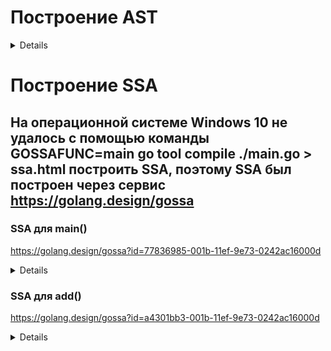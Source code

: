 # Построение AST
<details>

    before walk main
    .   DCL # main.go:4:2
    .   .   NAME-main.a esc(no) Class:PAUTO Offset:0 OnStack Used int tc(1) # main.go:4:2
    .   AS Def tc(1) # main.go:4:4
    .   .   NAME-main.a esc(no) Class:PAUTO Offset:0 OnStack Used int tc(1) # main.go:4:2
    .   .   LITERAL-1 int tc(1) # main.go:4:7
    .   DCL # main.go:5:2
    .   .   NAME-main.b esc(no) Class:PAUTO Offset:0 OnStack Used int tc(1) # main.go:5:2
    .   AS Def tc(1) # main.go:5:4
    .   .   NAME-main.b esc(no) Class:PAUTO Offset:0 OnStack Used int tc(1) # main.go:5:2
    .   .   LITERAL-2 int tc(1) # main.go:5:7
    .   DCL # main.go:7:6
    .   .   NAME-main.a esc(no) Class:PAUTO Offset:0 InlFormal OnStack Used int tc(1) # main.go:7:6 main.go:11:10
    .   DCL # main.go:7:6
    .   .   NAME-main.b esc(no) Class:PAUTO Offset:0 InlFormal OnStack Used int tc(1) # main.go:7:6 main.go:11:13
    .   AS2 Def tc(1) # main.go:7:6
    .   AS2-Lhs
    .   .   NAME-main.a esc(no) Class:PAUTO Offset:0 InlFormal OnStack Used int tc(1) # main.go:7:6 main.go:11:10
    .   .   NAME-main.b esc(no) Class:PAUTO Offset:0 InlFormal OnStack Used int tc(1) # main.go:7:6 main.go:11:13
    .   AS2-Rhs
    .   .   NAME-main.a esc(no) Class:PAUTO Offset:0 OnStack Used int tc(1) # main.go:4:2
    .   .   NAME-main.b esc(no) Class:PAUTO Offset:0 OnStack Used int tc(1) # main.go:5:2
    .   INLMARK # +main.go:7:6
    .   PRINTN tc(1) # main.go:7:6 main.go:12:9
    .   PRINTN-Args
    .   .   ADD int tc(1) # main.go:7:6 main.go:12:12
    .   .   .   NAME-main.a esc(no) Class:PAUTO Offset:0 InlFormal OnStack Used int tc(1) # main.go:7:6 main.go:11:10
    .   .   .   NAME-main.b esc(no) Class:PAUTO Offset:0 InlFormal OnStack Used int tc(1) # main.go:7:6 main.go:11:13
    .   LABEL main..i0 # main.go:7:6
    after walk main
    .   DCL # main.go:4:2
    .   .   NAME-main.a esc(no) Class:PAUTO Offset:0 OnStack Used int tc(1) # main.go:4:2
    .   AS Def tc(1) # main.go:4:4
    .   .   NAME-main.a esc(no) Class:PAUTO Offset:0 OnStack Used int tc(1) # main.go:4:2
    .   .   LITERAL-1 int tc(1) # main.go:4:7
    .   DCL # main.go:5:2
    .   .   NAME-main.b esc(no) Class:PAUTO Offset:0 OnStack Used int tc(1) # main.go:5:2
    .   AS Def tc(1) # main.go:5:4
    .   .   NAME-main.b esc(no) Class:PAUTO Offset:0 OnStack Used int tc(1) # main.go:5:2
    .   .   LITERAL-2 int tc(1) # main.go:5:7
    .   DCL # main.go:7:6
    .   .   NAME-main.a esc(no) Class:PAUTO Offset:0 InlFormal OnStack Used int tc(1) # main.go:7:6 main.go:11:10
    .   DCL # main.go:7:6
    .   .   NAME-main.b esc(no) Class:PAUTO Offset:0 InlFormal OnStack Used int tc(1) # main.go:7:6 main.go:11:13
    .   BLOCK # main.go:7:6
    .   BLOCK-List
    .   .   AS tc(1) # main.go:7:6
    .   .   .   NAME-main.a esc(no) Class:PAUTO Offset:0 InlFormal OnStack Used int tc(1) # main.go:7:6 main.go:11:10
    .   .   .   NAME-main.a esc(no) Class:PAUTO Offset:0 OnStack Used int tc(1) # main.go:4:2
    .   .   AS tc(1) # main.go:7:6
    .   .   .   NAME-main.b esc(no) Class:PAUTO Offset:0 InlFormal OnStack Used int tc(1) # main.go:7:6 main.go:11:13
    .   .   .   NAME-main.b esc(no) Class:PAUTO Offset:0 OnStack Used int tc(1) # main.go:5:2
    .   INLMARK # +main.go:7:6
    .   BLOCK-init
    .   .   AS tc(1) # main.go:7:6 main.go:12:9
    .   .   .   NAME-main..autotmp_4 esc(N) Class:PAUTO Offset:0 AutoTemp OnStack Used int tc(1) # main.go:7:6 main.go:12:9
    .   .   .   ADD int tc(1) # main.go:7:6 main.go:12:12
    .   .   .   .   NAME-main.a esc(no) Class:PAUTO Offset:0 InlFormal OnStack Used int tc(1) # main.go:7:6 main.go:11:10
    .   .   .   .   NAME-main.b esc(no) Class:PAUTO Offset:0 InlFormal OnStack Used int tc(1) # main.go:7:6 main.go:11:13
    .   BLOCK tc(1) # main.go:7:6 main.go:12:9
    .   BLOCK-List
    .   .   CALLFUNC Walked tc(1) # main.go:7:6 main.go:12:9
    .   .   CALLFUNC-Fun
    .   .   .   NAME-runtime.printlock Class:PFUNC Offset:0 Used FUNC-func() tc(1)
    .   .   CALLFUNC Walked tc(1) # main.go:7:6 main.go:12:9
    .   .   CALLFUNC-Fun
    .   .   .   NAME-runtime.printint Class:PFUNC Offset:0 Used FUNC-func(int64) tc(1)
    .   .   CALLFUNC-Args
    .   .   .   CONVNOP int64 tc(1) # main.go:7:6 main.go:12:9
    .   .   .   .   NAME-main..autotmp_4 esc(N) Class:PAUTO Offset:0 AutoTemp OnStack Used int tc(1) # main.go:7:6 main.go:12:9
    .   .   CALLFUNC Walked tc(1) # main.go:7:6 main.go:12:9
    .   .   CALLFUNC-Fun
    .   .   .   NAME-runtime.printnl Class:PFUNC Offset:0 Used FUNC-func() tc(1)
    .   .   CALLFUNC Walked tc(1) # main.go:7:6 main.go:12:9
    .   .   CALLFUNC-Fun
    .   .   .   NAME-runtime.printunlock Class:PFUNC Offset:0 Used FUNC-func() tc(1)
    .   LABEL main..i0 # main.go:7:6

    before walk add
    .   PRINTN tc(1) # main.go:12:9
    .   PRINTN-Args
    .   .   ADD int tc(1) # main.go:12:12
    .   .   .   NAME-main.a esc(no) Class:PPARAM Offset:0 OnStack Used int tc(1) # main.go:11:10      
    .   .   .   NAME-main.b esc(no) Class:PPARAM Offset:0 OnStack Used int tc(1) # main.go:11:13      
    after walk add
    .   BLOCK-init
    .   .   AS tc(1) # main.go:12:9
    .   .   .   NAME-main..autotmp_2 esc(N) Class:PAUTO Offset:0 AutoTemp OnStack Used int tc(1) # main.go:12:9
    .   .   .   ADD int tc(1) # main.go:12:12
    .   .   .   .   NAME-main.a esc(no) Class:PPARAM Offset:0 OnStack Used int tc(1) # main.go:11:10  
    .   .   .   .   NAME-main.b esc(no) Class:PPARAM Offset:0 OnStack Used int tc(1) # main.go:11:13  
    .   BLOCK tc(1) # main.go:12:9
    .   BLOCK-List
    .   .   CALLFUNC Walked tc(1) # main.go:12:9
    .   .   CALLFUNC-Fun
    .   .   .   NAME-runtime.printlock Class:PFUNC Offset:0 Used FUNC-func() tc(1)
    .   .   CALLFUNC Walked tc(1) # main.go:12:9
    .   .   CALLFUNC-Fun
    .   .   .   NAME-runtime.printint Class:PFUNC Offset:0 Used FUNC-func(int64) tc(1)
    .   .   CALLFUNC-Args
    .   .   .   CONVNOP int64 tc(1) # main.go:12:9
    .   .   .   .   NAME-main..autotmp_2 esc(N) Class:PAUTO Offset:0 AutoTemp OnStack Used int tc(1) # main.go:12:9
    .   .   CALLFUNC Walked tc(1) # main.go:12:9
    .   .   CALLFUNC-Fun
    .   .   .   NAME-runtime.printnl Class:PFUNC Offset:0 Used FUNC-func() tc(1)
    .   .   CALLFUNC Walked tc(1) # main.go:12:9
    .   .   CALLFUNC-Fun
    .   .   .   NAME-runtime.printunlock Class:PFUNC Offset:0 Used FUNC-func() tc(1)
</details>

# Построение SSA
## На операционной системе Windows 10 не удалось с помощью команды GOSSAFUNC=main go tool compile ./main.go > ssa.html построить SSA, поэтому SSA был построен через сервис https://golang.design/gossa
### SSA для main()
https://golang.design/gossa?id=77836985-001b-11ef-9e73-0242ac16000d
<details>

    AST
    buildssa-enter
    buildssa-body
    . DCL # main.go:4:2
    . . NAME-main.a esc(no) Class:PAUTO Offset:0 OnStack Used int tc(1) # main.go:4:2
    . AS Def tc(1) # main.go:4:4
    . . NAME-main.a esc(no) Class:PAUTO Offset:0 OnStack Used int tc(1) # main.go:4:2
    . . LITERAL-1 int tc(1) # main.go:4:7
    . DCL # main.go:5:2
    . . NAME-main.b esc(no) Class:PAUTO Offset:0 OnStack Used int tc(1) # main.go:5:2
    . AS Def tc(1) # main.go:5:4
    . . NAME-main.b esc(no) Class:PAUTO Offset:0 OnStack Used int tc(1) # main.go:5:2
    . . LITERAL-2 int tc(1) # main.go:5:7
    . IF tc(1) # main.go:6:2
    . IF-Cond
    . . LITERAL-true bool tc(1) # main.go:6:5
    . IF-Body
    . . DCL # main.go:7:6
    . . . NAME-main.a esc(no) Class:PAUTO Offset:0 InlFormal OnStack Used int tc(1) # main.go:7:6 main.go:11:10
    . . DCL # main.go:7:6
    . . . NAME-main.b esc(no) Class:PAUTO Offset:0 InlFormal OnStack Used int tc(1) # main.go:7:6 main.go:11:13
    . . BLOCK # main.go:7:6
    . . BLOCK-List
    . . . AS tc(1) # main.go:7:6
    . . . . NAME-main.a esc(no) Class:PAUTO Offset:0 InlFormal OnStack Used int tc(1) # main.go:7:6 main.go:11:10
    . . . . NAME-main.a esc(no) Class:PAUTO Offset:0 OnStack Used int tc(1) # main.go:4:2
    . . . AS tc(1) # main.go:7:6
    . . . . NAME-main.b esc(no) Class:PAUTO Offset:0 InlFormal OnStack Used int tc(1) # main.go:7:6 main.go:11:13
    . . . . NAME-main.b esc(no) Class:PAUTO Offset:0 OnStack Used int tc(1) # main.go:5:2
    . . INLMARK # +main.go:7:6
    . . BLOCK-init
    . . . AS tc(1) # main.go:7:6 main.go:12:9
    . . . . NAME-main..autotmp_4 esc(N) Class:PAUTO Offset:0 AutoTemp OnStack Used int tc(1) # main.go:7:6 main.go:12:9
    . . . . ADD int tc(1) # main.go:7:6 main.go:12:12
    . . . . . NAME-main.a esc(no) Class:PAUTO Offset:0 InlFormal OnStack Used int tc(1) # main.go:7:6 main.go:11:10
    . . . . . NAME-main.b esc(no) Class:PAUTO Offset:0 InlFormal OnStack Used int tc(1) # main.go:7:6 main.go:11:13
    . . BLOCK tc(1) # main.go:7:6 main.go:12:9
    . . BLOCK-List
    . . . CALLFUNC Walked tc(1) # main.go:7:6 main.go:12:9
    . . . . NAME-runtime.printlock Class:PFUNC Offset:0 Used FUNC-func() tc(1)
    . . . CALLFUNC Walked tc(1) # main.go:7:6 main.go:12:9
    . . . . NAME-runtime.printint Class:PFUNC Offset:0 Used FUNC-func(int64) tc(1)
    . . . CALLFUNC-Args
    . . . . CONVNOP int64 tc(1) # main.go:7:6 main.go:12:9
    . . . . . NAME-main..autotmp_4 esc(N) Class:PAUTO Offset:0 AutoTemp OnStack Used int tc(1) # main.go:7:6 main.go:12:9
    . . . CALLFUNC Walked tc(1) # main.go:7:6 main.go:12:9
    . . . . NAME-runtime.printnl Class:PFUNC Offset:0 Used FUNC-func() tc(1)
    . . . CALLFUNC Walked tc(1) # main.go:7:6 main.go:12:9
    . . . . NAME-runtime.printunlock Class:PFUNC Offset:0 Used FUNC-func() tc(1)
    . . LABEL main..i0 # main.go:7:6
    buildssa-exit
    
    before insert phis
    b1:-
    v1 (?) = InitMem <mem>
    v2 (?) = SP <uintptr>
    v3 (?) = SB <uintptr>
    v4 (?) = Const64 <int> [1] (a[int], a[int])
    v5 (?) = Const64 <int> [2] (b[int], b[int])
    v6 (+7) = InlMark <void> [0] v1
    v7 (12) = Add64 <int> v4 v5
    v8 (12) = StaticLECall <mem> {AuxCall{runtime.printlock}} v1
    v9 (12) = SelectN <mem> [0] v8
    v10 (12) = Copy <int64> v7
    v11 (12) = StaticLECall <mem> {AuxCall{runtime.printint}} [8] v10 v9
    v12 (12) = SelectN <mem> [0] v11
    v13 (12) = StaticLECall <mem> {AuxCall{runtime.printnl}} v12
    v14 (12) = SelectN <mem> [0] v13
    v15 (12) = StaticLECall <mem> {AuxCall{runtime.printunlock}} v14
    v16 (12) = SelectN <mem> [0] v15
    Plain → b2 (7)
    b2: ← b1-
    v18 (9) = FwdRef <mem> {{[] mem}}
    v17 (9) = MakeResult <mem> v18
    Ret v17 (9)
    name a[int]: v4
    name b[int]: v5
    name a[int]: v4
    name b[int]: v5

    start
    b1:-
    v1 (?) = InitMem <mem>
    v2 (?) = SP <uintptr>
    v3 (?) = SB <uintptr>
    v4 (?) = Const64 <int> [1] (a[int], a[int])
    v5 (?) = Const64 <int> [2] (b[int], b[int])
    v6 (+7) = InlMark <void> [0] v1
    v7 (12) = Add64 <int> v4 v5
    v8 (12) = StaticLECall <mem> {AuxCall{runtime.printlock}} v1
    v9 (12) = SelectN <mem> [0] v8
    v10 (12) = Copy <int64> v7
    v11 (12) = StaticLECall <mem> {AuxCall{runtime.printint}} [8] v10 v9
    v12 (12) = SelectN <mem> [0] v11
    v13 (12) = StaticLECall <mem> {AuxCall{runtime.printnl}} v12
    v14 (12) = SelectN <mem> [0] v13
    v15 (12) = StaticLECall <mem> {AuxCall{runtime.printunlock}} v14
    v16 (12) = SelectN <mem> [0] v15
    Plain → b2 (7)
    b2: ← b1-
    v18 (9) = Copy <mem> v16
    v17 (9) = MakeResult <mem> v18
    Ret v17 (9)
    name a[int]: v4
    name b[int]: v5
    name a[int]: v4
    name b[int]: v5

    number lines [9685 ns]
    b1:-
    v1 (?) = InitMem <mem>
    v2 (?) = SP <uintptr>
    v3 (?) = SB <uintptr>
    v4 (?) = Const64 <int> [1] (a[int], a[int])
    v5 (?) = Const64 <int> [2] (b[int], b[int])
    v6 (+7) = InlMark <void> [0] v1
    v7 (+12) = Add64 <int> v4 v5
    v8 (12) = StaticLECall <mem> {AuxCall{runtime.printlock}} v1
    v9 (12) = SelectN <mem> [0] v8
    v10 (12) = Copy <int64> v7
    v11 (12) = StaticLECall <mem> {AuxCall{runtime.printint}} [8] v10 v9
    v12 (12) = SelectN <mem> [0] v11
    v13 (12) = StaticLECall <mem> {AuxCall{runtime.printnl}} v12
    v14 (12) = SelectN <mem> [0] v13
    v15 (12) = StaticLECall <mem> {AuxCall{runtime.printunlock}} v14
    v16 (12) = SelectN <mem> [0] v15
    Plain → b2 (+7)
    b2: ← b1-
    v18 (9) = Copy <mem> v16
    v17 (+9) = MakeResult <mem> v18
    Ret v17 (9)
    name a[int]: v4
    name b[int]: v5
    name a[int]: v4
    name b[int]: v5

    early phielim [1298 ns]
    b1:-
    v1 (?) = InitMem <mem>
    v2 (?) = SP <uintptr>
    v3 (?) = SB <uintptr>
    v4 (?) = Const64 <int> [1] (a[int], a[int])
    v5 (?) = Const64 <int> [2] (b[int], b[int])
    v6 (+7) = InlMark <void> [0] v1
    v7 (+12) = Add64 <int> v4 v5
    v8 (12) = StaticLECall <mem> {AuxCall{runtime.printlock}} v1
    v9 (12) = SelectN <mem> [0] v8
    v10 (12) = Copy <int64> v7
    v11 (12) = StaticLECall <mem> {AuxCall{runtime.printint}} [8] v7 v9
    v12 (12) = SelectN <mem> [0] v11
    v13 (12) = StaticLECall <mem> {AuxCall{runtime.printnl}} v12
    v14 (12) = SelectN <mem> [0] v13
    v15 (12) = StaticLECall <mem> {AuxCall{runtime.printunlock}} v14
    v16 (12) = SelectN <mem> [0] v15
    Plain → b2 (+7)
    b2: ← b1-
    v17 (+9) = MakeResult <mem> v16
    v18 (9) = Copy <mem> v16
    Ret v17 (9)
    name a[int]: v4
    name b[int]: v5
    name a[int]: v4
    name b[int]: v5

    early copyelim [830 ns]
    early deadcode [7438 ns]
    b1:-
    v1 (?) = InitMem <mem>
    v4 (?) = Const64 <int> [1] (a[int], a[int])
    v5 (?) = Const64 <int> [2] (b[int], b[int])
    v6 (+7) = InlMark <void> [0] v1
    v7 (+12) = Add64 <int> v4 v5
    v8 (12) = StaticLECall <mem> {AuxCall{runtime.printlock}} v1
    v9 (12) = SelectN <mem> [0] v8
    v11 (12) = StaticLECall <mem> {AuxCall{runtime.printint}} [8] v7 v9
    v12 (12) = SelectN <mem> [0] v11
    v13 (12) = StaticLECall <mem> {AuxCall{runtime.printnl}} v12
    v14 (12) = SelectN <mem> [0] v13
    v15 (12) = StaticLECall <mem> {AuxCall{runtime.printunlock}} v14
    v16 (12) = SelectN <mem> [0] v15
    Plain → b2 (+7)
    b2: ← b1-
    v17 (+9) = MakeResult <mem> v16
    Ret v17 (9)
    name a[int]: v4
    name b[int]: v5
    name a[int]: v4
    name b[int]: v5

    short circuit [6901 ns]
    b1:
    BlockInvalid (+7)
    b2:-
    v1 (?) = InitMem <mem>
    v4 (?) = Const64 <int> [1] (a[int], a[int])
    v5 (?) = Const64 <int> [2] (b[int], b[int])
    v6 (+7) = InlMark <void> [0] v1
    v7 (+12) = Add64 <int> v4 v5
    v8 (12) = StaticLECall <mem> {AuxCall{runtime.printlock}} v1
    v9 (12) = SelectN <mem> [0] v8
    v11 (12) = StaticLECall <mem> {AuxCall{runtime.printint}} [8] v7 v9
    v12 (12) = SelectN <mem> [0] v11
    v13 (12) = StaticLECall <mem> {AuxCall{runtime.printnl}} v12
    v14 (12) = SelectN <mem> [0] v13
    v15 (12) = StaticLECall <mem> {AuxCall{runtime.printunlock}} v14
    v16 (12) = SelectN <mem> [0] v15
    v17 (+9) = MakeResult <mem> v16
    Ret v17 (9)
    name a[int]: v4
    name b[int]: v5
    name a[int]: v4
    name b[int]: v5

    decompose user [741 ns]
    pre-opt deadcode [3543 ns]
    b2:-
    v1 (?) = InitMem <mem>
    v4 (?) = Const64 <int> [1] (a[int], a[int])
    v5 (?) = Const64 <int> [2] (b[int], b[int])
    v6 (+7) = InlMark <void> [0] v1
    v7 (+12) = Add64 <int> v4 v5
    v8 (12) = StaticLECall <mem> {AuxCall{runtime.printlock}} v1
    v9 (12) = SelectN <mem> [0] v8
    v11 (12) = StaticLECall <mem> {AuxCall{runtime.printint}} [8] v7 v9
    v12 (12) = SelectN <mem> [0] v11
    v13 (12) = StaticLECall <mem> {AuxCall{runtime.printnl}} v12
    v14 (12) = SelectN <mem> [0] v13
    v15 (12) = StaticLECall <mem> {AuxCall{runtime.printunlock}} v14
    v16 (12) = SelectN <mem> [0] v15
    v17 (+9) = MakeResult <mem> v16
    Ret v17 (9)
    name a[int]: v4
    name b[int]: v5
    name a[int]: v4
    name b[int]: v5

    opt [33603 ns]
    b2:-
    v1 (?) = InitMem <mem>
    v6 (+7) = InlMark <void> [0] v1
    v7 (12) = Const64 <int> [3]
    v8 (+12) = StaticLECall <mem> {AuxCall{runtime.printlock}} v1
    v9 (12) = SelectN <mem> [0] v8
    v11 (12) = StaticLECall <mem> {AuxCall{runtime.printint}} [8] v7 v9
    v12 (12) = SelectN <mem> [0] v11
    v13 (12) = StaticLECall <mem> {AuxCall{runtime.printnl}} v12
    v14 (12) = SelectN <mem> [0] v13
    v15 (12) = StaticLECall <mem> {AuxCall{runtime.printunlock}} v14
    v16 (12) = SelectN <mem> [0] v15
    v17 (+9) = MakeResult <mem> v16
    Ret v17 (9)
    name a[int]: v4
    name b[int]: v5
    name a[int]: v4
    name b[int]: v5

    zero arg cse [2522 ns]
    opt deadcode [2796 ns]
    b2:-
    v1 (?) = InitMem <mem>
    v6 (+7) = InlMark <void> [0] v1
    v7 (12) = Const64 <int> [3]
    v8 (+12) = StaticLECall <mem> {AuxCall{runtime.printlock}} v1
    v9 (12) = SelectN <mem> [0] v8
    v11 (12) = StaticLECall <mem> {AuxCall{runtime.printint}} [8] v7 v9
    v12 (12) = SelectN <mem> [0] v11
    v13 (12) = StaticLECall <mem> {AuxCall{runtime.printnl}} v12
    v14 (12) = SelectN <mem> [0] v13
    v15 (12) = StaticLECall <mem> {AuxCall{runtime.printunlock}} v14
    v16 (12) = SelectN <mem> [0] v15
    v17 (+9) = MakeResult <mem> v16
    Ret v17 (9)

    generic cse [11955 ns]
    phiopt [676 ns]
    gcse deadcode [1559 ns]
    nilcheckelim [4248 ns]
    prove [13523 ns]
    b2:-
    v1 (?) = InitMem <mem>
    v6 (+7) = InlMark <void> [0] v1
    v7 (12) = Const64 <int> [3]
    v8 (+12) = StaticLECall <mem> {AuxCall{runtime.printlock}} v1
    v9 (12) = SelectN <mem> [0] v8
    v11 (12) = StaticLECall <mem> {AuxCall{runtime.printint}} [8] v7 v9
    v12 (12) = SelectN <mem> [0] v11
    v13 (12) = StaticLECall <mem> {AuxCall{runtime.printnl}} v12
    v14 (12) = SelectN <mem> [0] v13
    v15 (12) = StaticLECall <mem> {AuxCall{runtime.printunlock}} v14
    v16 (12) = SelectN <mem> [0] v15
    v17 (+9) = MakeResult <mem> v16
    v5 (?) = Const64 <int64> [0]
    Ret v17 (9)

    early fuse [421 ns]
    decompose builtin [6587 ns]
    expand calls [12092 ns]
    b2:-
    v1 (?) = InitMem <mem>
    v6 (+7) = InlMark <void> [0] v1
    v7 (12) = Const64 <int> [3]
    v8 (+12) = StaticCall <mem> {AuxCall{runtime.printlock}} v1
    v9 (12) = SelectN <mem> [0] v8
    v11 (12) = StaticCall <mem> {AuxCall{runtime.printint}} [8] v7 v9
    v12 (12) = SelectN <mem> [0] v11
    v13 (12) = StaticCall <mem> {AuxCall{runtime.printnl}} v12
    v14 (12) = SelectN <mem> [0] v13
    v15 (12) = StaticCall <mem> {AuxCall{runtime.printunlock}} v14
    v16 (12) = SelectN <mem> [0] v15
    v17 (+9) = MakeResult <mem> v16
    v5 (?) = Const64 <int64> [0]
    v4 (?) = SB <uintptr>
    v18 (?) = SP <uintptr>
    Ret v17 (9)

    softfloat [197 ns]
    late opt [2348 ns]
    b2:-
    v1 (?) = InitMem <mem>
    v6 (+7) = InlMark <void> [0] v1
    v7 (12) = Const64 <int> [3]
    v8 (+12) = StaticCall <mem> {AuxCall{runtime.printlock}} v1
    v9 (12) = SelectN <mem> [0] v8
    v11 (12) = StaticCall <mem> {AuxCall{runtime.printint}} [8] v7 v9
    v12 (12) = SelectN <mem> [0] v11
    v13 (12) = StaticCall <mem> {AuxCall{runtime.printnl}} v12
    v14 (12) = SelectN <mem> [0] v13
    v15 (12) = StaticCall <mem> {AuxCall{runtime.printunlock}} v14
    v16 (12) = SelectN <mem> [0] v15
    v17 (+9) = MakeResult <mem> v16
    Ret v17 (9)

    dead auto elim [1273 ns]
    generic deadcode [1773 ns]
    check bce [184 ns]
    branchelim [1309 ns]
    late fuse [2186 ns]
    b2:-
    v1 (?) = InitMem <mem>
    v6 (+7) = InlMark <void> [0] v1
    v7 (12) = Const64 <int> [3]
    v8 (+12) = StaticCall <mem> {AuxCall{runtime.printlock}} v1
    v9 (12) = SelectN <mem> [0] v8
    v11 (12) = StaticCall <mem> {AuxCall{runtime.printint}} [8] v7 v9
    v12 (12) = SelectN <mem> [0] v11
    v13 (12) = StaticCall <mem> {AuxCall{runtime.printnl}} v12
    v14 (12) = SelectN <mem> [0] v13
    v15 (12) = StaticCall <mem> {AuxCall{runtime.printunlock}} v14
    v16 (12) = SelectN <mem> [0] v15
    v17 (+9) = MakeResult <mem> v16
    v18 (?) = Const64 <int64> [0]
    Ret v17 (9)

    dse [4314 ns]
    memcombine [1300 ns]
    writebarrier [2112 ns]
    lower [16076 ns]
    b2:-
    v1 (?) = InitMem <mem>
    v6 (+7) = InlMark <void> [0] v1
    v7 (12) = MOVQconst <int> [3]
    v8 (+12) = CALLstatic <mem> {AuxCall{runtime.printlock}} v1
    v9 (12) = SelectN <mem> [0] v8
    v11 (12) = CALLstatic <mem> {AuxCall{runtime.printint}} [8] v7 v9
    v12 (12) = SelectN <mem> [0] v11
    v13 (12) = CALLstatic <mem> {AuxCall{runtime.printnl}} v12
    v14 (12) = SelectN <mem> [0] v13
    v15 (12) = CALLstatic <mem> {AuxCall{runtime.printunlock}} v14
    v16 (12) = SelectN <mem> [0] v15
    v17 (+9) = MakeResult <mem> v16
    Ret v17 (9)

    addressing modes [1292 ns]
    late lower [1080 ns]
    lowered deadcode for cse [1528 ns]
    lowered cse [1999 ns]
    elim unread autos [226 ns]
    tighten tuple selectors [1708 ns]
    lowered deadcode [1426 ns]
    checkLower [333 ns]
    late phielim [279 ns]
    late copyelim [765 ns]
    tighten [8510 ns]
    late deadcode [1762 ns]
    critical [467 ns]
    phi tighten [211 ns]
    likelyadjust [992 ns]
    layout [1873 ns]
    schedule [13537 ns]
    b2:-
    v1 (?) = InitMem <mem>
    v7 (12) = MOVQconst <int> [3]
    v6 (+7) = InlMark <void> [0] v1
    v8 (+12) = CALLstatic <mem> {AuxCall{runtime.printlock}} v1
    v9 (12) = SelectN <mem> [0] v8
    v11 (12) = CALLstatic <mem> {AuxCall{runtime.printint}} [8] v7 v9
    v12 (12) = SelectN <mem> [0] v11
    v13 (12) = CALLstatic <mem> {AuxCall{runtime.printnl}} v12
    v14 (12) = SelectN <mem> [0] v13
    v15 (12) = CALLstatic <mem> {AuxCall{runtime.printunlock}} v14
    v16 (12) = SelectN <mem> [0] v15
    v17 (+9) = MakeResult <mem> v16
    Ret v17 (9)

    late nilcheck [1632 ns]
    flagalloc [3800 ns]
    regalloc [32721 ns]
    b2:-
    v1 (?) = InitMem <mem>
    v6 (+7) = InlMark <void> [0] v1
    v8 (+12) = CALLstatic <mem> {AuxCall{runtime.printlock}} v1
    v9 (12) = SelectN <mem> [0] v8
    v18 (12) = MOVQconst <int> [3] : AX
    v11 (12) = CALLstatic <mem> {AuxCall{runtime.printint}} [8] v18 v9 : <>
    v12 (12) = SelectN <mem> [0] v11
    v13 (12) = CALLstatic <mem> {AuxCall{runtime.printnl}} v12
    v14 (12) = SelectN <mem> [0] v13
    v15 (12) = CALLstatic <mem> {AuxCall{runtime.printunlock}} v14
    v16 (12) = SelectN <mem> [0] v15
    v17 (+9) = MakeResult <mem> v16
    Ret v17 (9)

    loop rotate [313 ns]
    stackframe [3722 ns]
    trim [403 ns]
    b2:-
    v1 (?) = InitMem <mem>
    v6 (+7) = InlMark <void> [0] v1
    v8 (+12) = CALLstatic <mem> {AuxCall{runtime.printlock}} v1
    v9 (12) = SelectN <mem> [0] v8
    v18 (12) = MOVQconst <int> [3] : AX
    v11 (12) = CALLstatic <mem> {AuxCall{runtime.printint}} [8] v18 v9 : <>
    v12 (12) = SelectN <mem> [0] v11
    v13 (12) = CALLstatic <mem> {AuxCall{runtime.printnl}} v12
    v14 (12) = SelectN <mem> [0] v13
    v15 (12) = CALLstatic <mem> {AuxCall{runtime.printunlock}} v14
    v16 (12) = SelectN <mem> [0] v15
    v17 (+9) = MakeResult <mem> v16
    Ret v17 (9)

    genssa
    # /app/public/buildbox/08382b4d-0015-11ef-9e73-0242ac16000d/main.go
        00000 (3) TEXT main.main(SB), ABIInternal
        00001 (3) FUNCDATA $0, gclocals·g2BeySu+wFnoycgXfElmcg==(SB)
        00002 (3) FUNCDATA $1, gclocals·g2BeySu+wFnoycgXfElmcg==(SB)
    v6  00003 (7) XCHGL AX, AX
    v8  00004 (+12) PCDATA $1, $0
    v8  00005 (+12) CALL runtime.printlock(SB)
    v18 00006 (12) MOVL $3, AX
    v11 00007 (12) CALL runtime.printint(SB)
    v13 00008 (12) CALL runtime.printnl(SB)
    v15 00009 (12) CALL runtime.printunlock(SB)
    b2  00010 (9) RET
        00011 (?) END
</details>

### SSA для add()
https://golang.design/gossa?id=a4301bb3-001b-11ef-9e73-0242ac16000d
<details>

    AST
    buildssa-enter
    buildssa-body
    . BLOCK-init
    . . AS tc(1) # main.go:12:9
    . . . NAME-main..autotmp_2 esc(N) Class:PAUTO Offset:0 AutoTemp OnStack Used int tc(1) # main.go:12:9
    . . . ADD int tc(1) # main.go:12:12
    . . . . NAME-main.a esc(no) Class:PPARAM Offset:0 OnStack Used int tc(1) # main.go:11:10
    . . . . NAME-main.b esc(no) Class:PPARAM Offset:0 OnStack Used int tc(1) # main.go:11:13
    . BLOCK tc(1) # main.go:12:9
    . BLOCK-List
    . . CALLFUNC Walked tc(1) # main.go:12:9
    . . . NAME-runtime.printlock Class:PFUNC Offset:0 Used FUNC-func() tc(1)
    . . CALLFUNC Walked tc(1) # main.go:12:9
    . . . NAME-runtime.printint Class:PFUNC Offset:0 Used FUNC-func(int64) tc(1)
    . . CALLFUNC-Args
    . . . CONVNOP int64 tc(1) # main.go:12:9
    . . . . NAME-main..autotmp_2 esc(N) Class:PAUTO Offset:0 AutoTemp OnStack Used int tc(1) # main.go:12:9
    . . CALLFUNC Walked tc(1) # main.go:12:9
    . . . NAME-runtime.printnl Class:PFUNC Offset:0 Used FUNC-func() tc(1)
    . . CALLFUNC Walked tc(1) # main.go:12:9
    . . . NAME-runtime.printunlock Class:PFUNC Offset:0 Used FUNC-func() tc(1)
    buildssa-exit
    
    before insert phis
    b1:-
    v1 (?) = InitMem <mem>
    v2 (?) = SP <uintptr>
    v3 (?) = SB <uintptr>
    v4 (?) = LocalAddr <*int> {a} v2 v1
    v5 (?) = LocalAddr <*int> {b} v2 v1
    v6 (11) = Arg <int> {a} (a[int])
    v7 (11) = Arg <int> {b} (b[int])
    v8 (12) = Add64 <int> v6 v7
    v9 (12) = StaticLECall <mem> {AuxCall{runtime.printlock}} v1
    v10 (12) = SelectN <mem> [0] v9
    v11 (12) = Copy <int64> v8
    v12 (12) = StaticLECall <mem> {AuxCall{runtime.printint}} [8] v11 v10
    v13 (12) = SelectN <mem> [0] v12
    v14 (12) = StaticLECall <mem> {AuxCall{runtime.printnl}} v13
    v15 (12) = SelectN <mem> [0] v14
    v16 (12) = StaticLECall <mem> {AuxCall{runtime.printunlock}} v15
    v17 (12) = SelectN <mem> [0] v16
    v18 (13) = MakeResult <mem> v17
    Ret v18 (13)
    name a[int]: v6
    name b[int]: v7

    start
    number lines [4811 ns]
    b1:-
    v1 (?) = InitMem <mem>
    v2 (?) = SP <uintptr>
    v3 (?) = SB <uintptr>
    v4 (?) = LocalAddr <*int> {a} v2 v1
    v5 (?) = LocalAddr <*int> {b} v2 v1
    v6 (11) = Arg <int> {a} (a[int])
    v7 (11) = Arg <int> {b} (b[int])
    v8 (+12) = Add64 <int> v6 v7
    v9 (12) = StaticLECall <mem> {AuxCall{runtime.printlock}} v1
    v10 (12) = SelectN <mem> [0] v9
    v11 (12) = Copy <int64> v8
    v12 (12) = StaticLECall <mem> {AuxCall{runtime.printint}} [8] v11 v10
    v13 (12) = SelectN <mem> [0] v12
    v14 (12) = StaticLECall <mem> {AuxCall{runtime.printnl}} v13
    v15 (12) = SelectN <mem> [0] v14
    v16 (12) = StaticLECall <mem> {AuxCall{runtime.printunlock}} v15
    v17 (12) = SelectN <mem> [0] v16
    v18 (+13) = MakeResult <mem> v17
    Ret v18 (13)
    name a[int]: v6
    name b[int]: v7

    early phielim [669 ns]
    b1:-
    v1 (?) = InitMem <mem>
    v2 (?) = SP <uintptr>
    v3 (?) = SB <uintptr>
    v4 (?) = LocalAddr <*int> {a} v2 v1
    v5 (?) = LocalAddr <*int> {b} v2 v1
    v6 (11) = Arg <int> {a} (a[int])
    v7 (11) = Arg <int> {b} (b[int])
    v8 (+12) = Add64 <int> v6 v7
    v9 (12) = StaticLECall <mem> {AuxCall{runtime.printlock}} v1
    v10 (12) = SelectN <mem> [0] v9
    v11 (12) = Copy <int64> v8
    v12 (12) = StaticLECall <mem> {AuxCall{runtime.printint}} [8] v8 v10
    v13 (12) = SelectN <mem> [0] v12
    v14 (12) = StaticLECall <mem> {AuxCall{runtime.printnl}} v13
    v15 (12) = SelectN <mem> [0] v14
    v16 (12) = StaticLECall <mem> {AuxCall{runtime.printunlock}} v15
    v17 (12) = SelectN <mem> [0] v16
    v18 (+13) = MakeResult <mem> v17
    Ret v18 (13)
    name a[int]: v6
    name b[int]: v7

    early copyelim [762 ns]
    early deadcode [5159 ns]
    b1:-
    v1 (?) = InitMem <mem>
    v6 (11) = Arg <int> {a} (a[int])
    v7 (11) = Arg <int> {b} (b[int])
    v8 (+12) = Add64 <int> v6 v7
    v9 (12) = StaticLECall <mem> {AuxCall{runtime.printlock}} v1
    v10 (12) = SelectN <mem> [0] v9
    v12 (12) = StaticLECall <mem> {AuxCall{runtime.printint}} [8] v8 v10
    v13 (12) = SelectN <mem> [0] v12
    v14 (12) = StaticLECall <mem> {AuxCall{runtime.printnl}} v13
    v15 (12) = SelectN <mem> [0] v14
    v16 (12) = StaticLECall <mem> {AuxCall{runtime.printunlock}} v15
    v17 (12) = SelectN <mem> [0] v16
    v18 (+13) = MakeResult <mem> v17
    Ret v18 (13)
    name a[int]: v6
    name b[int]: v7

    short circuit [1164 ns]
    decompose user [803 ns]
    pre-opt deadcode [3097 ns]
    opt [10525 ns]
    zero arg cse [2726 ns]
    opt deadcode [2593 ns]
    generic cse [20081 ns]
    phiopt [625 ns]
    gcse deadcode [2698 ns]
    nilcheckelim [16475 ns]
    prove [9708 ns]
    b1:-
    v1 (?) = InitMem <mem>
    v6 (11) = Arg <int> {a} (a[int])
    v7 (11) = Arg <int> {b} (b[int])
    v8 (+12) = Add64 <int> v6 v7
    v9 (12) = StaticLECall <mem> {AuxCall{runtime.printlock}} v1
    v10 (12) = SelectN <mem> [0] v9
    v12 (12) = StaticLECall <mem> {AuxCall{runtime.printint}} [8] v8 v10
    v13 (12) = SelectN <mem> [0] v12
    v14 (12) = StaticLECall <mem> {AuxCall{runtime.printnl}} v13
    v15 (12) = SelectN <mem> [0] v14
    v16 (12) = StaticLECall <mem> {AuxCall{runtime.printunlock}} v15
    v17 (12) = SelectN <mem> [0] v16
    v18 (+13) = MakeResult <mem> v17
    v11 (?) = Const64 <int64> [0]
    Ret v18 (13)
    name a[int]: v6
    name b[int]: v7

    early fuse [929 ns]
    decompose builtin [4806 ns]
    expand calls [30302 ns]
    b1:-
    v1 (?) = InitMem <mem>
    v6 (11) = ArgIntReg <int> {a+0} [0] (a[int])
    v7 (11) = ArgIntReg <int> {b+0} [1] (b[int])
    v8 (+12) = Add64 <int> v6 v7
    v9 (12) = StaticCall <mem> {AuxCall{runtime.printlock}} v1
    v10 (12) = SelectN <mem> [0] v9
    v12 (12) = StaticCall <mem> {AuxCall{runtime.printint}} [8] v8 v10
    v13 (12) = SelectN <mem> [0] v12
    v14 (12) = StaticCall <mem> {AuxCall{runtime.printnl}} v13
    v15 (12) = SelectN <mem> [0] v14
    v16 (12) = StaticCall <mem> {AuxCall{runtime.printunlock}} v15
    v17 (12) = SelectN <mem> [0] v16
    v18 (+13) = MakeResult <mem> v17
    v11 (?) = Const64 <int64> [0]
    v5 (?) = SB <uintptr>
    v4 (?) = SP <uintptr>
    Ret v18 (13)
    name a[int]: v6
    name b[int]: v7

    softfloat [513 ns]
    late opt [7553 ns]
    b1:-
    v1 (?) = InitMem <mem>
    v6 (11) = ArgIntReg <int> {a+0} [0] (a[int])
    v7 (11) = ArgIntReg <int> {b+0} [1] (b[int])
    v8 (+12) = Add64 <int> v6 v7
    v9 (12) = StaticCall <mem> {AuxCall{runtime.printlock}} v1
    v10 (12) = SelectN <mem> [0] v9
    v12 (12) = StaticCall <mem> {AuxCall{runtime.printint}} [8] v8 v10
    v13 (12) = SelectN <mem> [0] v12
    v14 (12) = StaticCall <mem> {AuxCall{runtime.printnl}} v13
    v15 (12) = SelectN <mem> [0] v14
    v16 (12) = StaticCall <mem> {AuxCall{runtime.printunlock}} v15
    v17 (12) = SelectN <mem> [0] v16
    v18 (+13) = MakeResult <mem> v17
    Ret v18 (13)
    name a[int]: v6
    name b[int]: v7

    dead auto elim [1980 ns]
    generic deadcode [3224 ns]
    check bce [229 ns]
    branchelim [1373 ns]
    late fuse [3886 ns]
    b1:-
    v1 (?) = InitMem <mem>
    v6 (11) = ArgIntReg <int> {a+0} [0] (a[int])
    v7 (11) = ArgIntReg <int> {b+0} [1] (b[int])
    v8 (+12) = Add64 <int> v6 v7
    v9 (12) = StaticCall <mem> {AuxCall{runtime.printlock}} v1
    v10 (12) = SelectN <mem> [0] v9
    v12 (12) = StaticCall <mem> {AuxCall{runtime.printint}} [8] v8 v10
    v13 (12) = SelectN <mem> [0] v12
    v14 (12) = StaticCall <mem> {AuxCall{runtime.printnl}} v13
    v15 (12) = SelectN <mem> [0] v14
    v16 (12) = StaticCall <mem> {AuxCall{runtime.printunlock}} v15
    v17 (12) = SelectN <mem> [0] v16
    v18 (+13) = MakeResult <mem> v17
    v4 (?) = Const64 <int64> [0]
    Ret v18 (13)
    name a[int]: v6
    name b[int]: v7

    dse [4151 ns]
    memcombine [1761 ns]
    writebarrier [2856 ns]
    lower [7862 ns]
    b1:-
    v1 (?) = InitMem <mem>
    v6 (11) = ArgIntReg <int> {a+0} [0] (a[int])
    v7 (11) = ArgIntReg <int> {b+0} [1] (b[int])
    v8 (+12) = ADDQ <int> v6 v7
    v9 (12) = CALLstatic <mem> {AuxCall{runtime.printlock}} v1
    v10 (12) = SelectN <mem> [0] v9
    v12 (12) = CALLstatic <mem> {AuxCall{runtime.printint}} [8] v8 v10
    v13 (12) = SelectN <mem> [0] v12
    v14 (12) = CALLstatic <mem> {AuxCall{runtime.printnl}} v13
    v15 (12) = SelectN <mem> [0] v14
    v16 (12) = CALLstatic <mem> {AuxCall{runtime.printunlock}} v15
    v17 (12) = SelectN <mem> [0] v16
    v18 (+13) = MakeResult <mem> v17
    Ret v18 (13)
    name a[int]: v6
    name b[int]: v7

    addressing modes [1627 ns]
    late lower [1813 ns]
    lowered deadcode for cse [3165 ns]
    lowered cse [4210 ns]
    elim unread autos [272 ns]
    tighten tuple selectors [1601 ns]
    lowered deadcode [1960 ns]
    checkLower [422 ns]
    late phielim [522 ns]
    late copyelim [688 ns]
    tighten [9121 ns]
    late deadcode [2783 ns]
    critical [614 ns]
    phi tighten [325 ns]
    likelyadjust [1258 ns]
    layout [2165 ns]
    schedule [21343 ns]
    b1:-
    v6 (11) = ArgIntReg <int> {a+0} [0] (a[int])
    v7 (11) = ArgIntReg <int> {b+0} [1] (b[int])
    v1 (?) = InitMem <mem>
    v9 (12) = CALLstatic <mem> {AuxCall{runtime.printlock}} v1
    v10 (12) = SelectN <mem> [0] v9
    v8 (+12) = ADDQ <int> v6 v7
    v12 (12) = CALLstatic <mem> {AuxCall{runtime.printint}} [8] v8 v10
    v13 (12) = SelectN <mem> [0] v12
    v14 (12) = CALLstatic <mem> {AuxCall{runtime.printnl}} v13
    v15 (12) = SelectN <mem> [0] v14
    v16 (12) = CALLstatic <mem> {AuxCall{runtime.printunlock}} v15
    v17 (12) = SelectN <mem> [0] v16
    v18 (+13) = MakeResult <mem> v17
    Ret v18 (13)
    name a[int]: v6
    name b[int]: v7

    late nilcheck [1844 ns]
    flagalloc [3524 ns]
    regalloc [44412 ns]
    b1:-
    v6 (11) = ArgIntReg <int> {a+0} [0] : AX (a[int])
    v7 (11) = ArgIntReg <int> {b+0} [1] : BX (b[int])
    v11 (11) = StoreReg <int> v6 : a[int]
    v4 (11) = StoreReg <int> v7 : b[int]
    v1 (?) = InitMem <mem>
    v9 (12) = CALLstatic <mem> {AuxCall{runtime.printlock}} v1
    v10 (12) = SelectN <mem> [0] v9
    v5 (12) = LoadReg <int> v4 : AX
    v3 (12) = LoadReg <int> v11 : CX
    v8 (+12) = ADDQ <int> v3 v5 : AX
    v12 (12) = CALLstatic <mem> {AuxCall{runtime.printint}} [8] v8 v10 : <>
    v13 (12) = SelectN <mem> [0] v12
    v14 (12) = CALLstatic <mem> {AuxCall{runtime.printnl}} v13
    v15 (12) = SelectN <mem> [0] v14
    v16 (12) = CALLstatic <mem> {AuxCall{runtime.printunlock}} v15
    v17 (12) = SelectN <mem> [0] v16
    v18 (+13) = MakeResult <mem> v17
    Ret v18 (13)
    name a[int]: v6
    name b[int]: v7

    loop rotate [348 ns]
    stackframe [3835 ns]
    trim [396 ns]
    b1:-
    v6 (11) = ArgIntReg <int> {a+0} [0] : AX (a[int])
    v7 (11) = ArgIntReg <int> {b+0} [1] : BX (b[int])
    v11 (11) = StoreReg <int> v6 : a[int]
    v4 (11) = StoreReg <int> v7 : b[int]
    v1 (?) = InitMem <mem>
    v9 (12) = CALLstatic <mem> {AuxCall{runtime.printlock}} v1
    v10 (12) = SelectN <mem> [0] v9
    v5 (12) = LoadReg <int> v4 : AX
    v3 (12) = LoadReg <int> v11 : CX
    v8 (+12) = ADDQ <int> v3 v5 : AX
    v12 (12) = CALLstatic <mem> {AuxCall{runtime.printint}} [8] v8 v10 : <>
    v13 (12) = SelectN <mem> [0] v12
    v14 (12) = CALLstatic <mem> {AuxCall{runtime.printnl}} v13
    v15 (12) = SelectN <mem> [0] v14
    v16 (12) = CALLstatic <mem> {AuxCall{runtime.printunlock}} v15
    v17 (12) = SelectN <mem> [0] v16
    v18 (+13) = MakeResult <mem> v17
    Ret v18 (13)
    name a[int]: v6
    name b[int]: v7

    genssa
    # /app/public/buildbox/abbe7c00-0017-11ef-9e73-0242ac16000d/main.go
        00000 (11) TEXT main.add(SB), ABIInternal
        00001 (11) FUNCDATA $0, gclocals·g2BeySu+wFnoycgXfElmcg==(SB)
        00002 (11) FUNCDATA $1, gclocals·g2BeySu+wFnoycgXfElmcg==(SB)
        00003 (11) FUNCDATA $5, main.add.arginfo1(SB)
        00004 (11) FUNCDATA $6, main.add.argliveinfo(SB)
    b1  00005 (11) PCDATA $3, $1
    v11 00006 (11) MOVQ AX, main.a(SP)
    v4  00007 (11) MOVQ BX, main.b+8(SP)
    v4  00008 (11) PCDATA $3, $-1
    v9  00009 (+12) PCDATA $1, $0
    v9  00010 (+12) CALL runtime.printlock(SB)
    v5  00011 (12) MOVQ main.b+8(SP), AX
    v3  00012 (12) MOVQ main.a(SP), CX
    v8  00013 (12) ADDQ CX, AX
    v12 00014 (12) CALL runtime.printint(SB)
    v14 00015 (12) CALL runtime.printnl(SB)
    v16 00016 (12) CALL runtime.printunlock(SB)
    b1  00017 (13) RET
        00018 (?) END
</details>